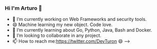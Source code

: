 ### Hi I'm Arturo 👋

- 🔭 I’m currently working on Web Frameworks and security tools.
- 😄 Machine learning my new object. Code love.
- 🌱 I’m currently learning about Go, Python, Java, Bash and Docker.
- 👯 I’m looking to collaborate in any project.
- 📫 How to reach me:https://twitter.com/DevTuron 😄
-->

<!--
**Arturo0911/Arturo0911** is a ✨ _special_ ✨ repository because its `README.md` (this file) appears on your GitHub profile.

Here are some ideas to get you started:

- 🔭 I’m currently working on Web Frameworks and security tools...
- 🌱 I’m currently learning about Go, Python & Java...
- 👯 I’m looking to collaborate on any project ...
- 🤔 I’m looking for help with ...
- 💬 Ask me about ...
- 📫 How to reach me: ...
- 😄 Pronouns: ...
- ⚡ Fun fact: ...
-->
